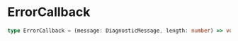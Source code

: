 # ErrorCallback

```typescript
type ErrorCallback = (message: DiagnosticMessage, length: number) => void
```


